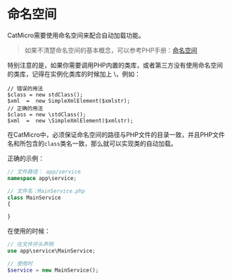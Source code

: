 # 命名空间

CatMicro需要使用命名空间来配合自动加载功能。

> 如果不清楚命名空间的基本概念，可以参考PHP手册：[命名空间](http://www.php.net/manual/zh/language.namespaces.php)

特别注意的是，如果你需要调用PHP内置的类库，或者第三方没有使用命名空间的类库，记得在实例化类库的时候加上 \，例如：

```
// 错误的用法
$class = new stdClass();
$xml  =  new SimpleXmlElement($xmlstr);
// 正确的用法
$class = new \stdClass();
$xml  =  new \SimpleXmlElement($xmlstr);
```

在CatMicro中，必须保证命名空间的路径与PHP文件的目录一致，并且PHP文件名和所包含的`class`类名一致，那么就可以实现类的自动加载。

正确的示例：

```php
// 文件路径： app/service
namespace app\service;

// 文件名：MainService.php
class MainService
{

}
```

在使用的时候：

```php
// 在文件开头声明
use app\service\MainService;

// 使用时
$service = new MainService();
```

